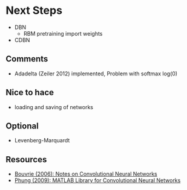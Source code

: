 # Next Steps

* DBN
  * RBM pretraining import weights
* CDBN

## Comments
* Adadelta (Zeiler 2012) implemented, Problem with softmax log(0)


## Nice to hace

* loading and saving of networks

## Optional

* Levenberg-Marquardt

## Resources

* [Bouvrie (2006): Notes on Convolutional Neural Networks](http://cogprints.org/5869/1/cnn_tutorial.pdf)
* [Phung (2009): MATLAB Library for Convolutional Neural Networks](http://www.uow.edu.au/~phung/docs/cnn-matlab/cnn-matlab.pdf)
